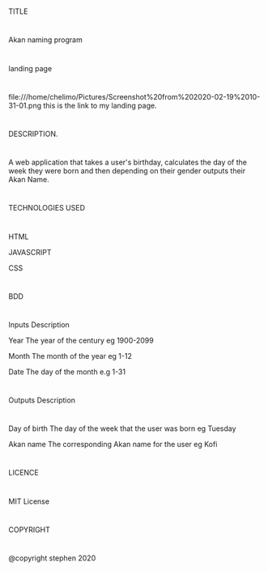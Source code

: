 #
TITLE
#
Akan naming program

#
landing page
#
file:///home/chelimo/Pictures/Screenshot%20from%202020-02-19%2010-31-01.png
 this is the link to my landing page.

#
DESCRIPTION.
#
A web application that takes a user's birthday, calculates the day of the week they were born and then depending on their gender outputs their Akan Name.
#
TECHNOLOGIES USED
#
HTML

JAVASCRIPT

CSS

#
BDD
#
Inputs	  Description

Year	    The year of the century eg 1900-2099

Month	    The month of the year eg 1-12

Date	    The day of the month e.g 1-31

#
Outputs	Description
#
Day of birth	The day of the week that the user was born eg Tuesday

Akan name	The corresponding Akan name for the user eg Kofi

#
LICENCE
#
MIT License

#
COPYRIGHT
#
@copyright stephen 2020
